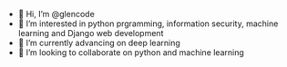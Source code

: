 - 👋 Hi, I’m @glencode
- 👀 I’m interested in python prgramming, information security, machine learning and Django web development
- 🌱 I’m currently advancing on deep learning
- 💞️ I’m looking to collaborate on python and machine learning

<!---
glencode/glencode is a ✨ special ✨ repository because its `README.md` (this file) appears on your GitHub profile.
You can click the Preview link to take a look at your changes.
--->

